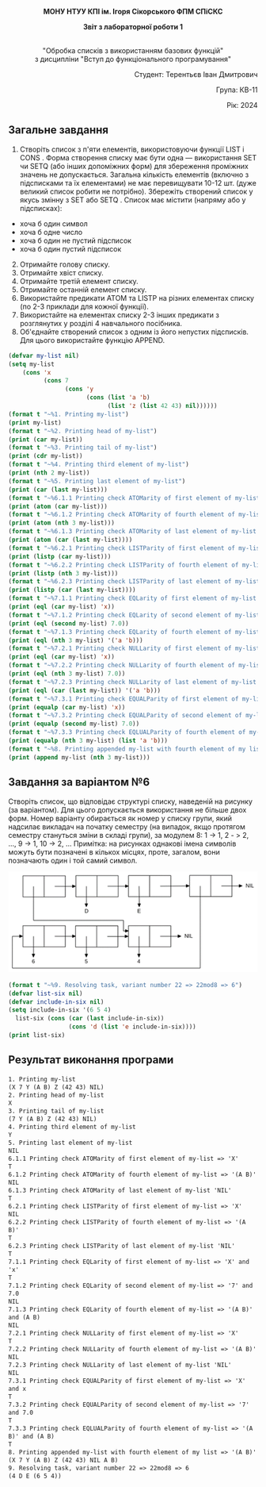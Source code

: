 <p align="center"><b>МОНУ НТУУ КПІ ім. Ігоря Сікорського ФПМ СПіСКС</b></p>
<p align="center">
<b>Звіт з лабораторної роботи 1</b>
<p align="center">
<br>"Обробка списків з використанням базових функцій"</br>
з дисципліни "Вступ до функціонального програмування"
</p>
<div align="right">
    <p>Студент: Терентьєв Іван Дмитрович</p>
    <p>Група: КВ-11</p>
    <p>Рік: 2024</p>
</div>


## Загальне завдання
1. Створіть список з п'яти елементів, використовуючи функції LIST і CONS . Форма створення списку має бути одна — використання SET чи SETQ (або інших допоміжних форм) для збереження проміжних значень не допускається. Загальна кількість елементів (включно з підсписками та їх елементами) не має перевищувати 10-12 шт. (дуже великий список робити не потрібно). Збережіть створений список у якусь змінну з SET або SETQ . Список має містити (напряму або у підсписках): 
* хоча б один символ 
* хоча б одне число 
* хоча б один не пустий підсписок
* хоча б один пустий підсписок 
2. Отримайте голову списку. 
3. Отримайте хвіст списку. 
4. Отримайте третій елемент списку. 
5. Отримайте останній елемент списку. 
6. Використайте предикати ATOM та LISTP на різних елементах списку (по 2-3 приклади для кожної функції). 
7. Використайте на елементах списку 2-3 інших предикати з розглянутих у розділі 4 навчального посібника. 
8. Об'єднайте створений список з одним із його непустих підсписків. Для цього використайте функцію APPEND. 


```lisp
(defvar my-list nil)
(setq my-list
    (cons 'x
          (cons 7
                (cons 'y
                      (cons (list 'a 'b)
                            (list 'z (list 42 43) nil))))))
(format t "~%1. Printing my-list")
(print my-list)
(format t "~%2. Printing head of my-list")
(print (car my-list))
(format t "~%3. Printing tail of my-list")
(print (cdr my-list))
(format t "~%4. Printing third element of my-list")
(print (nth 2 my-list))
(format t "~%5. Printing last element of my-list")
(print (car (last my-list)))
(format t "~%6.1.1 Printing check ATOMarity of first element of my-list => 'X' ")
(print (atom (car my-list)))
(format t "~%6.1.2 Printing check ATOMarity of fourth element of my-list => '(A B)' ")
(print (atom (nth 3 my-list)))
(format t "~%6.1.3 Printing check ATOMarity of last element of my-list 'NIL' ")
(print (atom (car (last my-list))))
(format t "~%6.2.1 Printing check LISTParity of first element of my-list => 'X' ")
(print (listp (car my-list)))
(format t "~%6.2.2 Printing check LISTParity of fourth element of my-list => '(A B)' ")
(print (listp (nth 3 my-list)))
(format t "~%6.2.3 Printing check LISTParity of last element of my-list 'NIL' ")
(print (listp (car (last my-list))))
(format t "~%7.1.1 Printing check EQLarity of first element of my-list => 'X' and 'x' ")
(print (eql (car my-list) 'x))
(format t "~%7.1.2 Printing check EQLarity of second element of my-list => '7' and 7.0 ")
(print (eql (second my-list) 7.0))
(format t "~%7.1.3 Printing check EQLarity of fourth element of my-list => '(A B)' and (A B) ")
(print (eql (nth 3 my-list) '('a 'b)))
(format t "~%7.2.1 Printing check NULLarity of first element of my-list => 'X' ")
(print (eql (car my-list) 'x))
(format t "~%7.2.2 Printing check NULLarity of fourth element of my-list => '(A B)' ")
(print (eql (nth 3 my-list) 7.0))
(format t "~%7.2.3 Printing check NULLarity of last element of my-list 'NIL' ")
(print (eql (car (last my-list)) '('a 'b)))
(format t "~%7.3.1 Printing check EQUALParity of first element of my-list => 'X' and x ")
(print (equalp (car my-list) 'x))
(format t "~%7.3.2 Printing check EQUALParity of second element of my-list => '7' and 7.0 ")
(print (equalp (second my-list) 7.0))
(format t "~%7.3.3 Printing check EQLUALParity of fourth element of my-list => '(A B)' and (A B) ")
(print (equalp (nth 3 my-list) (list 'a 'b)))
(format t "~%8. Printing appended my-list with fourth element of my list => '(A B)' ")
(print (append my-list (nth 3 my-list)))
```
## Завдання за варіантом №6
Створіть список, що відповідає структурі списку, наведеній на рисунку (за варіантом). Для цього допускається використання не більше двох форм. Номер варіанту обирається як номер у списку групи, який надсилає викладач на початку семестру (на випадок, якщо протягом семестру стануться зміни в складі групи), за модулем 8: 1 -> 1, 2 - > 2, ..., 9 -> 1, 10 -> 2, ... 
Примітка: на рисунках однакові імена символів можуть бути позначені в кількох місцях, проте, загалом, вони позначають один і той самий символ. 
<p align="center">
<img src="lab-6-variant.png">
</p>

```lisp
(format t "~%9. Resolving task, variant number 22 => 22mod8 => 6")
(defvar list-six nil)
(defvar include-in-six nil)
(setq include-in-six '(6 5 4)
  list-six (cons (car (last include-in-six))
                 (cons 'd (list 'e include-in-six))))
(print list-six)
```

## Результат виконання програми
```
1. Printing my-list
(X 7 Y (A B) Z (42 43) NIL) 
2. Printing head of my-list
X 
3. Printing tail of my-list
(7 Y (A B) Z (42 43) NIL) 
4. Printing third element of my-list
Y 
5. Printing last element of my-list
NIL 
6.1.1 Printing check ATOMarity of first element of my-list => 'X' 
T 
6.1.2 Printing check ATOMarity of fourth element of my-list => '(A B)' 
NIL 
6.1.3 Printing check ATOMarity of last element of my-list 'NIL' 
T 
6.2.1 Printing check LISTParity of first element of my-list => 'X' 
NIL 
6.2.2 Printing check LISTParity of fourth element of my-list => '(A B)' 
T 
6.2.3 Printing check LISTParity of last element of my-list 'NIL' 
T 
7.1.1 Printing check EQLarity of first element of my-list => 'X' and 'x' 
T 
7.1.2 Printing check EQLarity of second element of my-list => '7' and 7.0 
NIL 
7.1.3 Printing check EQLarity of fourth element of my-list => '(A B)' and (A B) 
NIL 
7.2.1 Printing check NULLarity of first element of my-list => 'X' 
T 
7.2.2 Printing check NULLarity of fourth element of my-list => '(A B)' 
NIL 
7.2.3 Printing check NULLarity of last element of my-list 'NIL' 
NIL 
7.3.1 Printing check EQUALParity of first element of my-list => 'X' and x 
T 
7.3.2 Printing check EQUALParity of second element of my-list => '7' and 7.0 
T 
7.3.3 Printing check EQLUALParity of fourth element of my-list => '(A B)' and (A B) 
T 
8. Printing appended my-list with fourth element of my list => '(A B)' 
(X 7 Y (A B) Z (42 43) NIL A B) 
9. Resolving task, variant number 22 => 22mod8 => 6
(4 D E (6 5 4)) 
```
